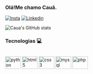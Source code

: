 ### Olá!Me chamo Cauã.
 
[![Insta](https://img.shields.io/badge/Instagram-E4405F?style=for-the-badge&logo=instagram&logoColor=white)](https://www.instagram.com/caua_fmahl/)
[![Linkedin](https://img.shields.io/badge/LinkedIn-0077B5?style=for-the-badge&logo=linkedin&logoColor=white)](https://www.linkedin.com/in/cauã-mahl-373394244/)

![Caua's GitHub stats](https://github-readme-stats.vercel.app/api?username=caua-mahl&show_icons=true&theme=tokyonight)



### Tecnologias 💻

<div style="display: inline_block"><br/>
    <img align="center" alt="python" height="40" width="50" src="https://cdn.jsdelivr.net/gh/devicons/devicon/icons/python/python-original.svg"/>
    <img align="center" alt="html5" height="40" width="50" src="https://cdn.jsdelivr.net/gh/devicons/devicon/icons/html5/html5-original.svg"/>
    <img align="center" alt="css3" height="40" width="50" src="https://cdn.jsdelivr.net/gh/devicons/devicon/icons/css3/css3-original.svg"/>
    <img align="center" alt="mysql" height="40" width="50" src="https://cdn.jsdelivr.net/gh/devicons/devicon/icons/mysql/mysql-original.svg"/>
    <img align="center" alt="php" height="40" width="50" src="https://cdn.jsdelivr.net/gh/devicons/devicon/icons/php/php-original.svg"/>
</div>
